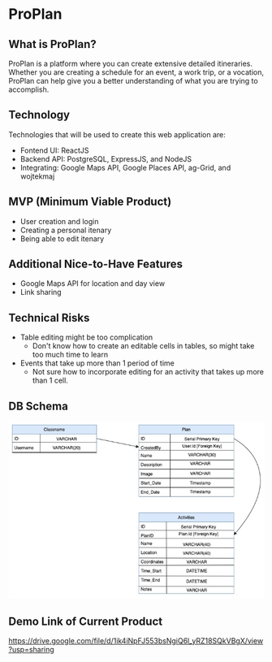 # ProPlan
## What is ProPlan?
ProPlan is a platform where you can create extensive detailed itineraries. Whether you are creating a schedule for an event, a work trip, or a vocation, ProPlan can help give you a better understanding of what you are trying to accomplish.

## Technology
Technologies that will be used to create this web application are:
- Fontend UI: ReactJS
- Backend API: PostgreSQL, ExpressJS, and NodeJS
- Integrating: Google Maps API, Google Places API, ag-Grid, and wojtekmaj

## MVP (Minimum Viable Product)
- User creation and login
- Creating a personal itenary
- Being able to edit itenary

## Additional Nice-to-Have Features
- Google Maps API for location and day view
- Link sharing

## Technical Risks

- Table editing might be too complication
  - Don't know how to create an editable cells in tables, so might take too much time to learn
- Events that take up more than 1 period of time
  - Not sure how to incorporate editing for an activity that takes up more than 1 cell.

## DB Schema
![demo](ProPlanDBSchema.jpg)

## Demo Link of Current Product
https://drive.google.com/file/d/1ik4iNpFJ553bsNgiQ6l_yRZ18SQkVBgX/view?usp=sharing
